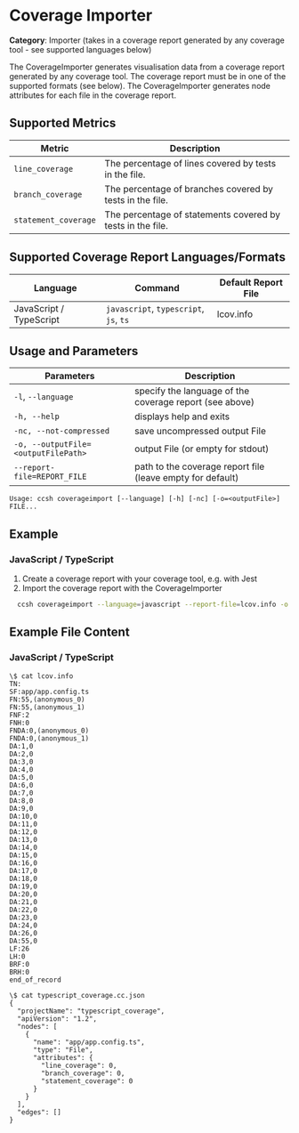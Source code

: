 # Coverage Importer

**Category**: Importer (takes in a coverage report generated by any coverage tool - see supported languages below)

The CoverageImporter generates visualisation data from a coverage report generated by any coverage tool. The coverage report must be in one of the supported formats (see below). The CoverageImporter generates node attributes for each file in the coverage report.

## Supported Metrics

| Metric               | Description                                                |
|----------------------|------------------------------------------------------------|
| `line_coverage`      | The percentage of lines covered by tests in the file.      |
| `branch_coverage`    | The percentage of branches covered by tests in the file.   |
| `statement_coverage` | The percentage of statements covered by tests in the file. |

## Supported Coverage Report Languages/Formats

| Language                | Command                                | Default Report File |
|-------------------------|----------------------------------------|---------------------|
| JavaScript / TypeScript | `javascript`, `typescript`, `js`, `ts` | lcov.info           |

## Usage and Parameters

| Parameters                          | Description                                                |
|-------------------------------------|------------------------------------------------------------|
| `-l`, `--language`                  | specify the language of the coverage report (see above)    |
| `-h, --help`                        | displays help and exits                                    |
| `-nc, --not-compressed`             | save uncompressed output File                              |
| `-o, --outputFile=<outputFilePath>` | output File (or empty for stdout)                          |
| `--report-file=REPORT_FILE`         | path to the coverage report file (leave empty for default) |

```
Usage: ccsh coverageimport [--language] [-h] [-nc] [-o=<outputFile>] FILE...
```

## Example

### JavaScript / TypeScript

1. Create a coverage report with your coverage tool, e.g. with Jest
2. Import the coverage report with the CoverageImporter

```bash
  ccsh coverageimport --language=javascript --report-file=lcov.info -o typescript_coverage.cc.json
```

## Example File Content

### JavaScript / TypeScript

```
\$ cat lcov.info
TN:
SF:app/app.config.ts
FN:55,(anonymous_0)
FN:55,(anonymous_1)
FNF:2
FNH:0
FNDA:0,(anonymous_0)
FNDA:0,(anonymous_1)
DA:1,0
DA:2,0
DA:3,0
DA:4,0
DA:5,0
DA:6,0
DA:7,0
DA:8,0
DA:9,0
DA:10,0
DA:11,0
DA:12,0
DA:13,0
DA:14,0
DA:15,0
DA:16,0
DA:17,0
DA:18,0
DA:19,0
DA:20,0
DA:21,0
DA:22,0
DA:23,0
DA:24,0
DA:26,0
DA:55,0
LF:26
LH:0
BRF:0
BRH:0
end_of_record
```

```
\$ cat typescript_coverage.cc.json
{
  "projectName": "typescript_coverage",
  "apiVersion": "1.2",
  "nodes": [
    {
      "name": "app/app.config.ts",
      "type": "File",
      "attributes": {
        "line_coverage": 0,
        "branch_coverage": 0,
        "statement_coverage": 0
      }
    }
  ],
  "edges": []
}
```
